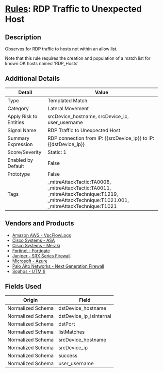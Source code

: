 # [Rules](README.md): RDP Traffic to Unexpected Host

## Description
Observes for RDP traffic to hosts not within an allow list.

Note that this rule requires the creation and population of a match list for known OK hosts named 'RDP_Hosts'

## Additional Details
|Detail|Value|
|----|----|
|Type|Templated Match|
|Category|Lateral Movement|
|Apply Risk to Entities|srcDevice_hostname, srcDevice_ip, user_username|
|Signal Name|RDP Traffic to Unexpected Host|
|Summary Expression|RDP connection from IP: {{srcDevice_ip}} to IP: {{dstDevice_ip}}|
|Score/Severity|Static: 1|
|Enabled by Default|False|
|Prototype|False|
|Tags|_mitreAttackTactic:TA0008, _mitreAttackTactic:TA0011, _mitreAttackTechnique:T1219, _mitreAttackTechnique:T1021.001, _mitreAttackTechnique:T1021|
## Vendors and Products
- [Amazon AWS - VpcFlowLogs](../products/021d1ded-1c82-4663-bf5d-d6ed5170efa3.md)
- [Cisco Systems - ASA](../products/be4f7473-fe69-4311-8859-3561900060bf.md)
- [Cisco Systems - Meraki](../products/724c9add-8cd9-4013-b9e1-a907b96da426.md)
- [Fortinet - Fortigate](../products/c57e2c85-4fc1-4fb7-8fa1-dbc5235231ad.md)
- [Juniper - SRX Series Firewall](../products/A17B3F3C-04F1-40C8-9497-3C499EB18A74.md)
- [Microsoft - Azure](../products/a1225af5-e778-4068-a9a2-47da93d1ff24.md)
- [Palo Alto Networks - Next Generation Firewall](../products/46f5fa2c-1a62-4692-82ad-ed87800a0adb.md)
- [Sophos - UTM 9](../products/0fb003bc-8383-442f-8f3d-afcfbaefe617.md)


## Fields Used

|Origin|Field|
|----|----|
|Normalized Schema|dstDevice_hostname|
|Normalized Schema|dstDevice_ip_isInternal|
|Normalized Schema|dstPort|
|Normalized Schema|listMatches|
|Normalized Schema|srcDevice_hostname|
|Normalized Schema|srcDevice_ip|
|Normalized Schema|success|
|Normalized Schema|user_username|


